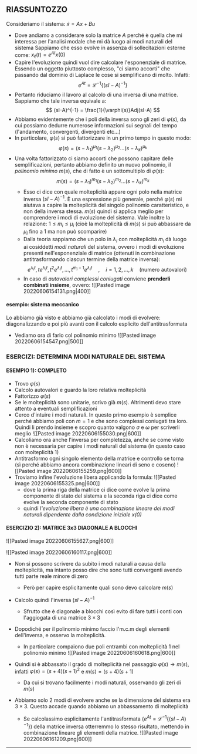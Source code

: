 ## RIASSUNTOZZO
Consideriamo il sistema: $\dot x = Ax + Bu$
- Dove andiamo a considerare solo la matrice $A$ perché è quella che mi interessa per l'analisi modale che mi dà luogo ai modi naturali del sistema
Sappiamo che esso evolve in assenza di sollecitazioni esterne come: $x_{\ell}(t) = e^{At}x(0)$
- Capire l'evoluzione quindi vuol dire calcolare l'esponenziale di matrice. Essendo un oggetto piuttosto complesso, "ci siamo accorti" che passando dal dominio di Laplace le cose si semplificano di molto. Infatti: $$ e^{At} = \mathcal{L}^{-1}\{(sI-A)^{-1}\}  $$
- Pertanto riduciamo il lavoro al calcolo di una inversa di una matrice. Sappiamo che tale inversa equivale a: $$ (sI-A)^{-1} = \frac{1}{\varphi(s)}Adj(sI-A) $$
- Abbiamo evidentemente che i poli della inversa sono gli zeri di $\varphi(s)$, da cui possiamo dedurre numerose informazioni sui segnali del tempo (l'andamento, convergenti, divergenti etc...)
- In particolare, $\varphi(s)$ si può fattorizzare in un primo tempo in questo modo: $$ \varphi(s) = (s-\lambda_{1})^{\mu_{1}}(s-\lambda_{2})^{\mu_{2}} \dots (s-\lambda_{k})^{\mu_{k}} $$
- Una volta fattorizzato ci siamo accorti che possono capitare delle semplificazioni, pertanto abbiamo definito un nuovo polinomio, il *polinomio minimo* $m(s)$, che di fatto è un sottomultiplo di $\varphi(s)$: $$m(s) = (s-\lambda_{1})^{m_{1}}(s-\lambda_{2})^{m_{2}} \dots (s-\lambda_{k})^{m_{k}} $$
	- Esso ci dice con quale molteplicità appare ogni polo nella matrice inversa $(sI-A)^{-1}$. È una espressione più generale, perché $\varphi(s)$ mi aiutava a capire la molteplicità del singolo polinomio caratteristico, e non della inversa stessa. $m(s)$ quindi si applica meglio per comprendere i modi di evoluzione del sistema. Vale inoltre la relazione: $1 \leq m_{i} \leq \mu_{i}$ (cioè la molteplicità di $m(s)$ si può abbassare da $\mu_{i}$ fino a $1$ ma non può scomparire)
	- Dalla teoria sappiamo che un polo in $\lambda_{i}$ con molteplicità $m_{i}$ dà luogo ai cosiddetti *modi naturali* del sistema, ovvero i modi di evoluzione presenti nell'esponenziale di matrice (ottenuti in combinazione antitrasformando ciascun termine della matrice inversa): $$ e^{\lambda_{i}t}, t e^{\lambda_{i}t}, t^{2}e^{\lambda_{i}t}, \dots, t^{m_{i}-1} e^{\lambda_{i}t}  \quad , \quad i = 1,2,\dots,k \quad \text{(numero autovalori)}$$
	- In caso di *autovalori complessi coniugati* conviene **prenderli combinati insieme**, ovvero: ![[Pasted image 20220606154131.png|400]]

#### esempio: sistema meccanico
Lo abbiamo già visto e abbiamo già calcolato i modi di evolvere: diagonalizzando e poi più avanti con il calcolo esplicito dell'antitrasformata
- Vediamo ora di farlo col polinomio minimo
![[Pasted image 20220606154547.png|500]]

### ESERCIZI: DETERMINA MODI NATURALE DEL SISTEMA
#### ESEMPIO 1): COMPLETO
- Trovo $\varphi(s)$
- Calcolo autovalori e guardo la loro relativa molteplicità
- Fattorizzo $\varphi(s)$
- Se le molteplicità sono unitarie, scrivo già $m(s)$. Altrimenti devo stare attento a eventuali semplificazioni
- Cerco d'intuire i modi naturali. In questo primo esempio è semplice perché abbiamo poli con $m=1$ e che sono complessi coniugati tra loro. Quindi li prendo insieme e scopro quanto valgono $\sigma$ e $\omega$ per scriverli meglio
![[Pasted image 20220606155030.png|600]]
- Calcoliamo ora anche l'inversa per completezza, anche se come visto non è necessaria per capire i modi naturali del sistema (in questo caso con molteplicità $1$)
- Antitrasformo ogni singolo elemento della matrice e controllo se torna (sì perché abbiamo ancora combinazione lineari di seno e coseno)
![[Pasted image 20220606155259.png|600]]
- Troviamo infine l'evoluzione libera applicando la formula:
![[Pasted image 20220606155325.png|600]]
	- dove la prima riga della matrice ci dice come evolve la prima componente di stato del sistema e la seconda riga ci dice come evolve la seconda componente di stato
	- quindi *l'evoluzione libera è una combinazione lineare dei modi naturali dipendente dalla condizione iniziale $x(0)$*

#### ESERCIZIO 2): MATRICE 3x3 DIAGONALE A BLOCCHI
![[Pasted image 20220606155627.png|600]]

![[Pasted image 20220606160117.png|600]]
- Non si possono scrivere da subito i modi naturali a causa della molteplicità, ma intanto posso dire che sono tutti convergenti avendo tutti parte reale minore di zero
	- Però per capire esplicitamente quali sono devo calcolare $m(s)$
- Calcolo quindi l'inversa $(sI-A)^{-1}$
	- Sfrutto che è diagonale a blocchi così evito di fare tutti i conti con l'aggiogata di una matrice $3 \times 3$
- Dopodiché per il polinomio minimo faccio l'm.c.m degli elementi dell'inversa, e osservo la molteplicità.
	- In particolare compaiono due poli entrambi con molteplicità $1$ nel polinomio minimo
![[Pasted image 20220606160618.png|600]]
- Quindi si è abbassato il grado di molteplicità nel passaggio $\varphi(s) \to m(s)$, infatti $\varphi(s) = (s+4)(s+1)^{2}$ e $m(s) = (s+4)(s+1)$
	- Da cui si trovano facilmente i modi naturali, osservando gli zeri di $m(s)$

- Abbiamo solo $2$ modi di evolvere anche se la dimensione del sistema era $3 \times 3$. Questo accade quando abbiamo un abbassamento di molteplicità
	- Se calcolassimo esplicitamente l'antitrasformata ($e^{At} = \mathcal{L}^{-1}\{(sI-A)^{-1}\}$) della matrice inversa otterremmo lo stesso risultato, mettendo in combinazione lineare gli elementi della matrice.
![[Pasted image 20220606161209.png|600]]
---

